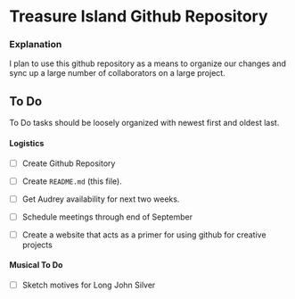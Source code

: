 # Treasure Island Github Repository

### Explanation
I plan to use this github repository as a means to organize our changes and sync up a large number of collaborators on a large project. 

## To Do

To Do tasks should be loosely organized with newest first and oldest last.

#### Logistics
- [ ] Create Github Repository 
- [ ] Create ```README.md``` (this file). 
- [ ] Get Audrey availability for next two weeks.
- [ ] Schedule meetings through end of September  
- [ ] Create a website that acts as a primer for using github for creative projects
   

 

#### Musical To Do
- [ ] Sketch motives for Long John Silver 

